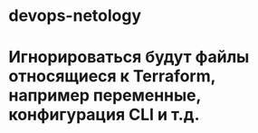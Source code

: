 # devops-netology
# Игнорироваться будут файлы относящиеся к Terraform, например переменные, конфигурация CLI и т.д.
